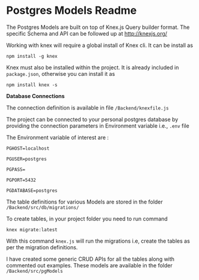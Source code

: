# Postgres Models Readme

The Postgres Models are built on top of Knex.js Query builder format. The specific Schema and API can be followed up at http://knexjs.org/

Working with knex will require a global install of Knex cli. It can be install as

`npm install -g knex`

Knex must also be installed within the project. It is already included in `package.json`, otherwise you can install it as

`npm install knex -s`

**Database Connections**

The connection definition is available in file `/Backend/knexfile.js`

The project can be connected to your personal postgres database by providing the connection parameters in Environment variable i.e., `.env` file

The Environment variable of interest are :

`PGHOST=localhost`

`PGUSER=postgres`

`PGPASS=`

`PGPORT=5432`

`PGDATABASE=postgres`

The table definitions for various Models are stored in the folder `/Backend/src/db/migrations/`

To create tables, in your project folder you need to run command

`knex migrate:latest`

With this command `knex.js` will run the migrations i.e, create the tables as per the migration definitions.

I have created some generic CRUD APIs for all the tables along with commented out examples. These models are available in the folder `/Backend/src/pgModels`

